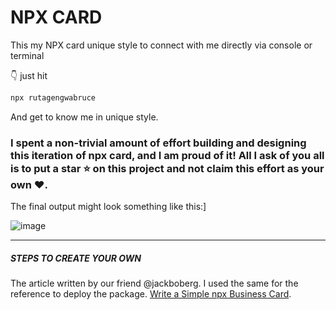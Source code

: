 # NPX CARD
This my NPX card unique style to connect with me directly via console or terminal

👇 just hit 
```bash
npx rutagengwabruce
```
And get to know me in unique style.

### I spent a non-trivial amount of effort building and designing this iteration of npx card, and I am proud of it! All I ask of you all is to put a **star** ⭐ on this project and not claim this effort as your own ♥.

The final output might look something like this:]

![image](https://github.com/RUTAGENGWA-ASANTE-BRUCE/npx_card/blob/master/demo.gif)


<hr/>

##### STEPS TO CREATE YOUR OWN
The article written by our friend @jackboberg. I used the same for the reference to deploy the package. 
[Write a Simple npx Business Card](https://studioelsa.se/blog/open-source-oss-npx-business-card). 
